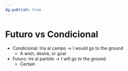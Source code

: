 ```yaml
---
dg-publish: true
---
```

# Futuro vs Condicional
- Condicional: Iria al campo → I would go to the ground
	- A wish, desire, or goal
- Futuro: Ire al partido → I will go to the ground
	- Certain